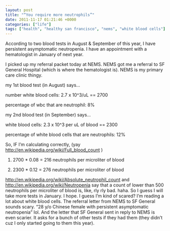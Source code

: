 ```yaml
---
layout: post
title: "“You require more neutrophils”"
date: 2011-11-17 01:21:46 +0000
categories: ["life"]
tags: ["health", "healthy san francisco", "nems", "white blood cells"]
---
```


According to two blood tests in August & September of this year, I have persistent asymptomatic neutropenia. I have an appointment with a hematologist in January of next year.

I picked up my referral packet today at NEMS. NEMS got me a referral to SF General Hospital (which is where the hematologist is). NEMS is my primary care clinic thingy.

my 1st blood test (in August) says…

number white blood cells: 2.7 x 10^3/uL == 2700

percentage of wbc that are neutrophil: 8%

my 2nd blood test (in September) says…

white blood cells: 2.3 x 10^3 per uL of blood == 2300

percentage of white blood cells that are neutrophils: 12%

So, IF I’m calculating correctly, (yay http://en.wikipedia.org/wiki/Full_blood_count )

1. 2700 * 0.08 = 216 neutrophils per microliter of blood

2. 2300 * 0.12 = 276 neutrophils per microliter of blood

http://en.wikipedia.org/wiki/Absolute_neutrophil_count and http://en.wikipedia.org/wiki/Neutropenia say that a count of lower than 500 neutrophils per microliter of blood is, like, rly rly bad. haha. So I guess I will take more tests in January. I hope. I guess I’m kind of scared? I’m reading a lot about white blood cells. The referral letter from NEMS to SF General sounds scary. “28 y/o Chinese female with persistent asymptomatic neutropenia” lol. And the letter that SF General sent in reply to NEMS is even scarier. It asks for a bunch of other tests if they had them (they didn’t cuz I only started going to them this year).